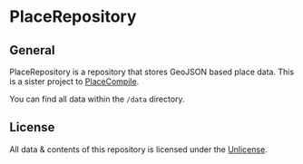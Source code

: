 # PlaceRepository

## General

PlaceRepository is a repository that stores GeoJSON based place data. This is a sister project to [PlaceCompile](https://github.com/rrainn/PlaceCompile).

You can find all data within the `/data` directory.

## License

All data & contents of this repository is licensed under the [Unlicense](https://unlicense.org/).
